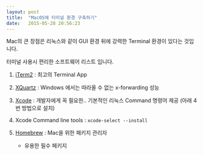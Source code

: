 ```yaml
---
layout: post
title:  "MacOS에 터미널 환경 구축하기"
date:   2015-05-28 20:56:23
---
```


Mac의 큰 장점은 리눅스와 같이 GUI 환경 뒤에 강력한 Terminal 환경이 있다는 것입니다.

터미널 사용시 편리한 소프트웨어 리스트 입니다.


1. [iTerm2](http://iterm2.com/) : 최고의 Terminal App 

2. [XQuartz](http://xquartz.macosforge.org/landing/) : Windows 에서는 따라올 수 없는 x-forwarding 성능

3. [Xcode](https://itunes.apple.com/kr/app/xcode/id497799835?mt=12) : 개발자에게 꼭 필요한.. 기본적인 리눅스 Command 명령어 제공 (아래 4번 방법으로 설치)

4. Xcode Command line tools : 
   `xcode-select --install` 


5. [Homebrew](http://brew.sh/index_ko.html) : Mac을 위한 패키지 관리자

   - 유용한 필수 페키지